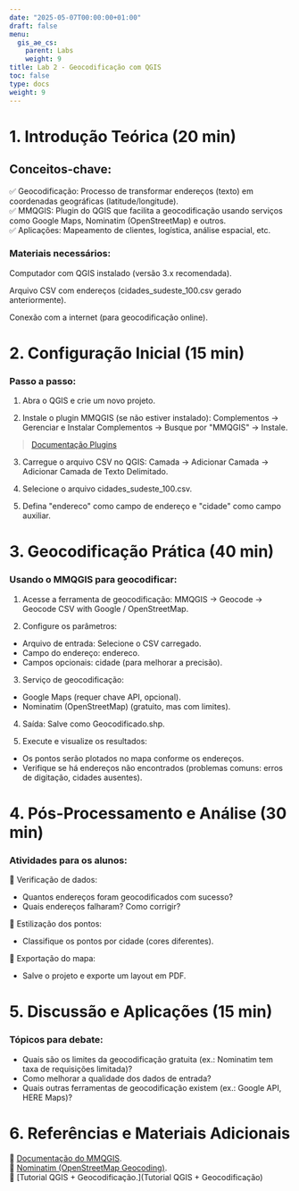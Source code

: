 ```yaml
---
date: "2025-05-07T00:00:00+01:00"
draft: false
menu:
  gis_ae_cs:
    parent: Labs
    weight: 9
title: Lab 2 - Geocodificação com QGIS
toc: false
type: docs
weight: 9
---
```


# 1. Introdução Teórica (20 min)

## Conceitos-chave:   

✅ Geocodificação: Processo de transformar endereços (texto) em coordenadas geográficas (latitude/longitude).   
✅ MMQGIS: Plugin do QGIS que facilita a geocodificação usando serviços como Google Maps, Nominatim (OpenStreetMap) e outros.   
✅ Aplicações: Mapeamento de clientes, logística, análise espacial, etc.

### Materiais necessários:
Computador com QGIS instalado (versão 3.x recomendada).

Arquivo CSV com endereços (cidades_sudeste_100.csv gerado anteriormente).

Conexão com a internet (para geocodificação online).

# 2. Configuração Inicial (15 min)

### Passo a passo:
1. Abra o QGIS e crie um novo projeto.

2. Instale o plugin MMQGIS (se não estiver instalado): Complementos → Gerenciar e Instalar Complementos → Busque por "MMQGIS" → Instale.
> [Documentação Plugins](https://plugins.qgis.org/) 

3. Carregue o arquivo CSV no QGIS: Camada → Adicionar Camada → Adicionar Camada de Texto Delimitado.

4. Selecione o arquivo cidades_sudeste_100.csv.

5. Defina "endereco" como campo de endereço e "cidade" como campo auxiliar.

#  3. Geocodificação Prática (40 min)
### Usando o MMQGIS para geocodificar:

1. Acesse a ferramenta de geocodificação: MMQGIS → Geocode → Geocode CSV with Google / OpenStreetMap.

2. Configure os parâmetros:   
- Arquivo de entrada: Selecione o CSV carregado.   
- Campo do endereço: endereco.   
- Campos opcionais: cidade (para melhorar a precisão).

3. Serviço de geocodificação:
- Google Maps (requer chave API, opcional).   
- Nominatim (OpenStreetMap) (gratuito, mas com limites).

4. Saída: Salve como Geocodificado.shp.

5. Execute e visualize os resultados:

- Os pontos serão plotados no mapa conforme os endereços.   
- Verifique se há endereços não encontrados (problemas comuns: erros de digitação, cidades ausentes).

# 4. Pós-Processamento e Análise (30 min)
### Atividades para os alunos:

🔹 Verificação de dados:

- Quantos endereços foram geocodificados com sucesso?   
- Quais endereços falharam? Como corrigir?

🔹 Estilização dos pontos:

- Classifique os pontos por cidade (cores diferentes).

🔹 Exportação do mapa:

- Salve o projeto e exporte um layout em PDF.

# 5. Discussão e Aplicações (15 min)
### Tópicos para debate:

- Quais são os limites da geocodificação gratuita (ex.: Nominatim tem taxa de requisições limitada)?
- Como melhorar a qualidade dos dados de entrada?
- Quais outras ferramentas de geocodificação existem (ex.: Google API, HERE Maps)?

# 6. Referências e Materiais Adicionais

📌 [Documentação do MMQGIS](https://plugins.qgis.org/plugins/mmqgis/).  
📌 [Nominatim (OpenStreetMap Geocoding)](https://nominatim.openstreetmap.org/).  
📌 [Tutorial QGIS + Geocodificação.](Tutorial QGIS + Geocodificação)  




